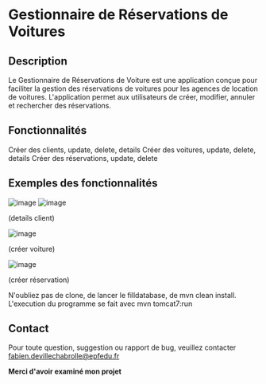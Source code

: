 # Gestionnaire de Réservations de Voitures
## Description

Le Gestionnaire de Réservations de Voiture est une application conçue pour faciliter la gestion des réservations de voitures pour les agences de location de voitures. L'application permet aux utilisateurs de créer, modifier, annuler et rechercher des réservations.
## Fonctionnalités

Créer des clients, update, delete, details
Créer des voitures, update, delete, details
Créer des réservations, update, delete

## Exemples des fonctionnalités

![image](https://github.com/Fabrikot/rentmanager/assets/107400688/bc8f67ab-9b4b-4701-b97d-efe9cdaa4ac8)
![image](https://github.com/Fabrikot/rentmanager/assets/107400688/5cfc99c6-0833-4a42-b675-0ea0eb40c151)

(details client)

![image](https://github.com/Fabrikot/rentmanager/assets/107400688/6a5438a5-9c57-45c9-9b19-05a1c8b02eef)

(créer voiture)

![image](https://github.com/Fabrikot/rentmanager/assets/107400688/81575ec8-3de4-461a-95f3-7774f2fc1bd4)

(créer réservation)

N'oubliez pas de clone, de lancer le filldatabase, de mvn clean install.
L'execution du programme se fait avec mvn tomcat7:run

## Contact
Pour toute question, suggestion ou rapport de bug, veuillez contacter fabien.devillechabrolle@epfedu.fr

**Merci d'avoir examiné mon projet**
